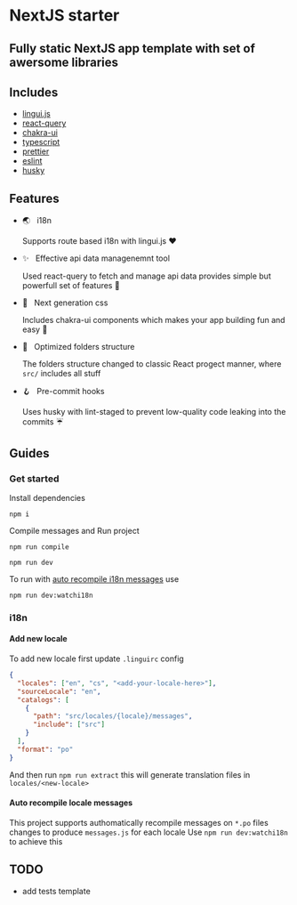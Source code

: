 # NextJS starter

## Fully static NextJS app template with set of awersome libraries

## Includes

- [lingui.js](https://lingui.js.org/index.html)
- [react-query](https://react-query.tanstack.com/)
- [chakra-ui](https://chakra-ui.com/)
- [typescript](https://www.typescriptlang.org/)
- [prettier](https://prettier.io/)
- [eslint](https://eslint.org/)
- [husky](https://typicode.github.io/husky/#/)

## Features

- 🌏 &nbsp; i18n

  Supports route based i18n with lingui.js ❤️

- ✨ &nbsp; Effective api data managenemnt tool

  Used react-query to fetch and manage api data provides simple but powerfull set of features 💪

- 🌊 &nbsp; Next generation css

  Includes chakra-ui components which makes your app building fun and easy 🌟

- 📁 &nbsp; Optimized folders structure

  The folders structure changed to classic React progect manner, where `src/` includes all stuff

- 🪝 &nbsp; Pre-commit hooks

  Uses husky with lint-staged to prevent low-quality code leaking into the commits ☔

## Guides

### Get started

Install dependencies

```console
npm i
```

Compile messages and Run project

```console
npm run compile
```

```console
npm run dev
```

To run with [auto recompile i18n messages](####auto-recompile-locale-messages) use

```console
npm run dev:watchi18n
```

### i18n

#### Add new locale

To add new locale first update `.linguirc` config

```json
{
  "locales": ["en", "cs", "<add-your-locale-here>"],
  "sourceLocale": "en",
  "catalogs": [
    {
      "path": "src/locales/{locale}/messages",
      "include": ["src"]
    }
  ],
  "format": "po"
}
```

And then run `npm run extract` this will generate translation files in `locales/<new-locale>`

#### Auto recompile locale messages

This project supports authomatically recompile messages on `*.po` files changes to produce `messages.js` for each locale
Use `npm run dev:watchi18n` to achieve this

## TODO

- add tests template
